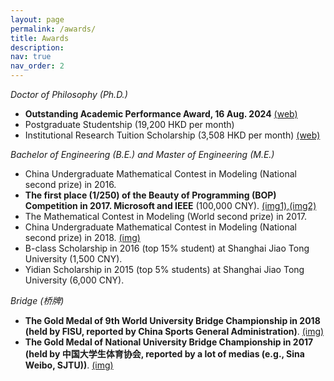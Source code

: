 ```yaml
---
layout: page
permalink: /awards/
title: Awards
description:
nav: true
nav_order: 2
---
```

*Doctor of Philosophy (Ph.D.)*
- **Outstanding Academic Performance Award, 16 Aug. 2024** [(web)](https://scholars.cityu.edu.hk/en/persons/xiaoyuan-zhang(6672c5c3-987f-4d60-9a38-e0ce376b9803)/prizes.html)
- Postgraduate Studentship (19,200 HKD per month)
- Institutional Research Tuition Scholarship (3,508 HKD per month) [(web)](https://scholars.cityu.edu.hk/en/prizes/institutional-research-tuition-scholarship(0d4d6e37-227e-4ead-a389-17b573efeb97).html)

*Bachelor of Engineering (B.E.) and Master of Engineering (M.E.)*
- China Undergraduate Mathematical Contest in Modeling (National second prize) in 2016.
- **The first place (1/250) of the Beauty of Programming (BOP) Competition in 2017. Microsoft and IEEE** (100,000 CNY). [(img1)](https://xzhang2523.github.io/assets/img/Certificate/program/14.jpg),[(img2)](https://xzhang2523.github.io/assets/img/Certificate/program/15.jpg) 
- The Mathematical Contest in Modeling (World second prize) in 2017.
- China Undergraduate Mathematical Contest in Modeling (National second prize) in 2018. [(img)](https://xzhang2523.github.io/assets/img/Certificate/modelling/18.jpg)
- B-class Scholarship in 2016 (top 15% student) at Shanghai Jiao Tong University (1,500 CNY).
- Yidian Scholarship in 2015  (top 5% students) at Shanghai Jiao Tong University (6,000 CNY).


*Bridge (桥牌)*
- **The Gold Medal of 9th World University Bridge Championship in 2018 (held by FISU, reported by China Sports General Administration)**. [(img)](https://xzhang2523.github.io/assets/img/Certificate/bridge/8.jpg)
- **The Gold Medal of National University Bridge Championship in 2017 (held by 中国大学生体育协会, reported by a lot of medias (e.g., Sina Weibo, SJTU))**. [(img)](https://xzhang2523.github.io/assets/img/Certificate/bridge/6.jpg)